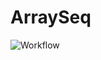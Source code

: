 # ArraySeq

![Workflow](https://github.com/chevrierlab/ArraySeq/assets/63480747/7288dd33-7147-4bc2-b46e-c84c15308bc4)

